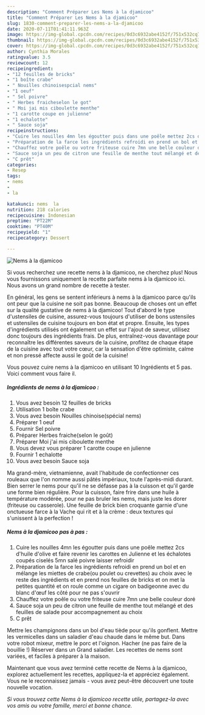 ```yaml
---
description: "Comment Préparer Les Nems à la djamicoo"
title: "Comment Préparer Les Nems à la djamicoo"
slug: 1830-comment-preparer-les-nems-a-la-djamicoo
date: 2020-07-11T01:41:11.963Z
image: https://img-global.cpcdn.com/recipes/0d3c6932abe4152f/751x532cq70/nems-a-la-djamicoo-photo-principale-de-la-recette.jpg
thumbnail: https://img-global.cpcdn.com/recipes/0d3c6932abe4152f/751x532cq70/nems-a-la-djamicoo-photo-principale-de-la-recette.jpg
cover: https://img-global.cpcdn.com/recipes/0d3c6932abe4152f/751x532cq70/nems-a-la-djamicoo-photo-principale-de-la-recette.jpg
author: Cynthia Morales
ratingvalue: 3.5
reviewcount: 12
recipeingredient:
- "12 feuilles de bricks"
- "1 boîte crabe"
- " Nouilles chinoisespcial nems"
- "1 oeuf"
- " Sel poivre"
- " Herbes fraicheselon le got"
- " Moi jai mis ciboulette menthe"
- "1 carotte coupe en julienne"
- "1 echalotte"
- " Sauce soja"
recipeinstructions:
- "Cuire les nouilles 4mn les égoutter puis dans une poêle mettez 2cs d&#39;huile d&#39;olive et faire revenir les carottes en Julienne et les échalotes coupés ciselés 5mn salé poivre laisser refroidir"
- "Préparation de la farce les ingrédients refroidi en prend un bol et en mélange les miettes de crabe(ou poulet ou crevettes) au choix avec le reste des ingrédients et en prend nos feuilles de bricks et on met la petites quantité et on roule comme un cigare on badigeonne avec du blanc d&#39;œuf les côté pour ne pas s&#39;ouvrir"
- "Chauffez votre poêle ou votre friteuse cuire 7mn une belle couleur doré"
- "Sauce soja un peu de citron une feuille de menthe tout mélangé et des feuilles de salade pour accompagnement au choix"
- "C prêt"
categories:
- Resep
tags:
- nems
- 
- la

katakunci: nems  la 
nutrition: 218 calories
recipecuisine: Indonesian
preptime: "PT22M"
cooktime: "PT40M"
recipeyield: "1"
recipecategory: Dessert

---
```



![Nems à la djamicoo](https://img-global.cpcdn.com/recipes/0d3c6932abe4152f/751x532cq70/nems-a-la-djamicoo-photo-principale-de-la-recette.jpg)

Si vous recherchez une recette nems à la djamicoo, ne cherchez plus! Nous vous fournissons uniquement la recette parfaite nems à la djamicoo ici. Nous avons un grand nombre de recette à tester.

En général, les gens se sentent inférieurs à nems à la djamicoo parce qu'ils ont peur que la cuisine ne soit pas bonne. Beaucoup de choses ont un effet sur la qualité gustative de nems à la djamicoo! Tout d'abord le type d'ustensiles de cuisine, assurez-vous toujours d'utiliser de bons ustensiles et ustensiles de cuisine toujours en bon état et propre. Ensuite, les types d'ingrédients utilisés ont également un effet sur l'ajout de saveur, utilisez donc toujours des ingrédients frais. De plus, entraînez-vous davantage pour reconnaître les différentes saveurs de la cuisine, profitez de chaque étape de la cuisine avec tout votre cœur, car la sensation d'être optimiste, calme et non pressé affecte aussi le goût de la cuisine!

<!--inarticleads1-->

Vous pouvez cuire nems à la djamicoo en utilisant 10 Ingrédients et 5 pas. Voici comment vous faire il.

##### Ingrédients de nems à la djamicoo :

1. Vous avez besoin 12 feuilles de bricks
1. Utilisation 1 boîte crabe
1. Vous avez besoin  Nouilles chinoise(spécial nems)
1. Préparer 1 oeuf
1. Fournir  Sel poivre
1. Préparer  Herbes fraiche(selon le goût)
1. Préparer  Moi j&#39;ai mis ciboulette menthe
1. Vous devez vous préparer 1 carotte coupe en julienne
1. Fournir 1 echalotte
1. Vous avez besoin  Sauce soja


Ma grand-mère, vietnamienne, avait l&#39;habitude de confectionner ces rouleaux que l&#39;on nomme aussi pâtés impériaux, toute l&#39;après-midi durant. Bien serrer le nems pour qu&#39;il ne se défasse pas à la cuisson et qu&#39;il garde une forme bien régulière. Pour la cuisson, faire frire dans une huile à température modérée, pour ne pas bruler les nems, mais juste les dorer (friteuse ou casserole). Une feuille de brick bien croquante garnie d&#39;une onctueuse farce à la Vache qui rit et à la crème : deux textures qui s&#39;unissent à la perfection ! 

<!--inarticleads2-->

##### Nems à la djamicoo pas à pas :

1. Cuire les nouilles 4mn les égoutter puis dans une poêle mettez 2cs d&#39;huile d&#39;olive et faire revenir les carottes en Julienne et les échalotes coupés ciselés 5mn salé poivre laisser refroidir
1. Préparation de la farce les ingrédients refroidi en prend un bol et en mélange les miettes de crabe(ou poulet ou crevettes) au choix avec le reste des ingrédients et en prend nos feuilles de bricks et on met la petites quantité et on roule comme un cigare on badigeonne avec du blanc d&#39;œuf les côté pour ne pas s&#39;ouvrir
1. Chauffez votre poêle ou votre friteuse cuire 7mn une belle couleur doré
1. Sauce soja un peu de citron une feuille de menthe tout mélangé et des feuilles de salade pour accompagnement au choix
1. C prêt


Mettre les champignons dans un bol d&#39;eau tiède pour qu&#39;ils gonflent. Mettre les vermicelles dans un saladier d&#39;eau chaude dans le même but. Dans votre robot mixeur, mettre le porc et l&#39;oignon. Hacher (ne pas faire de la bouillie !) Réserver dans un Grand saladier. Les recettes de nems sont variées, et faciles à préparer à la maison. 

<!--inarticleads1-->

<p>
Maintenant que vous avez terminé cette recette de Nems à la djamicoo, explorez actuellement les recettes, appliquez-la et appréciez également. Vous ne le reconnaissez jamais - vous avez peut-être découvert une toute nouvelle vocation.
</p>

<p>
<i>Si vous trouvez cette Nems à la djamicoo recette utile, partagez-la avec vos amis ou votre famille, merci et bonne chance.</i>
</p>
